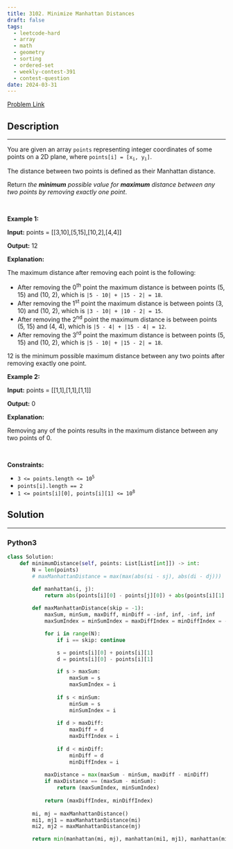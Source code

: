 ```yaml
---
title: 3102. Minimize Manhattan Distances
draft: false
tags: 
  - leetcode-hard
  - array
  - math
  - geometry
  - sorting
  - ordered-set
  - weekly-contest-391
  - contest-question
date: 2024-03-31
---
```


[Problem Link](https://leetcode.com/problems/minimize-manhattan-distances/)

## Description

---
<p>You are given an array <code>points</code> representing integer coordinates of some points on a 2D plane, where <code>points[i] = [x<sub>i</sub>, y<sub>i</sub>]</code>.</p>

<p>The distance between two points is defined as their <span data-keyword="manhattan-distance">Manhattan distance</span>.</p>

<p>Return <em>the <strong>minimum</strong> possible value for <strong>maximum</strong> distance between any two points by removing exactly one point</em>.</p>

<p>&nbsp;</p>
<p><strong class="example">Example 1:</strong></p>

<div class="example-block">
<p><strong>Input:</strong> <span class="example-io">points = [[3,10],[5,15],[10,2],[4,4]]</span></p>

<p><strong>Output:</strong> <span class="example-io">12</span></p>

<p><strong>Explanation:</strong></p>

<p>The maximum distance after removing each point is the following:</p>

<ul>
	<li>After removing the 0<sup>th</sup> point the maximum distance is between points (5, 15) and (10, 2), which is <code>|5 - 10| + |15 - 2| = 18</code>.</li>
	<li>After removing the 1<sup>st</sup> point the maximum distance is between points (3, 10) and (10, 2), which is <code>|3 - 10| + |10 - 2| = 15</code>.</li>
	<li>After removing the 2<sup>nd</sup> point the maximum distance is between points (5, 15) and (4, 4), which is <code>|5 - 4| + |15 - 4| = 12</code>.</li>
	<li>After removing the 3<sup>rd</sup> point the maximum distance is between points (5, 15) and (10, 2), which is <code>|5 - 10| + |15 - 2| = 18</code>.</li>
</ul>

<p>12 is the minimum possible maximum distance between any two points after removing exactly one point.</p>
</div>

<p><strong class="example">Example 2:</strong></p>

<div class="example-block">
<p><strong>Input:</strong> <span class="example-io">points = [[1,1],[1,1],[1,1]]</span></p>

<p><strong>Output:</strong> <span class="example-io">0</span></p>

<p><strong>Explanation:</strong></p>

<p>Removing any of the points results in the maximum distance between any two points of 0.</p>
</div>

<p>&nbsp;</p>
<p><strong>Constraints:</strong></p>

<ul>
	<li><code>3 &lt;= points.length &lt;= 10<sup>5</sup></code></li>
	<li><code>points[i].length == 2</code></li>
	<li><code>1 &lt;= points[i][0], points[i][1] &lt;= 10<sup>8</sup></code></li>
</ul>


## Solution

---
### Python3
``` py title='minimize-manhattan-distances'
class Solution:
    def minimumDistance(self, points: List[List[int]]) -> int:
        N = len(points)
        # maxManhattanDistance = max(max(abs(si - sj), abs(di - dj)))

        def manhattan(i, j):
            return abs(points[i][0] - points[j][0]) + abs(points[i][1] - points[j][1])
        
        def maxManhattanDistance(skip = -1):
            maxSum, minSum, maxDiff, minDiff = -inf, inf, -inf, inf
            maxSumIndex = minSumIndex = maxDiffIndex = minDiffIndex = -1

            for i in range(N):
                if i == skip: continue

                s = points[i][0] + points[i][1]
                d = points[i][0] - points[i][1]

                if s > maxSum:
                    maxSum = s
                    maxSumIndex = i
                
                if s < minSum:
                    minSum = s
                    minSumIndex = i
                
                if d > maxDiff:
                    maxDiff = d
                    maxDiffIndex = i
                
                if d < minDiff:
                    minDiff = d
                    minDiffIndex = i
                
            maxDistance = max(maxSum - minSum, maxDiff - minDiff)
            if maxDistance == (maxSum - minSum):
                return (maxSumIndex, minSumIndex)
            
            return (maxDiffIndex, minDiffIndex)
        
        mi, mj = maxManhattanDistance()
        mi1, mj1 = maxManhattanDistance(mi)
        mi2, mj2 = maxManhattanDistance(mj)

        return min(manhattan(mi, mj), manhattan(mi1, mj1), manhattan(mi2, mj2))

```

